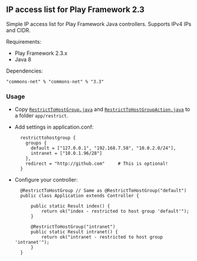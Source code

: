 ## IP access list for Play Framework 2.3

Simple IP access list for Play Framework Java controllers. Supports IPv4 IPs and CIDR.

Requirements:

- Play Framework 2.3.x
- Java 8

Dependencies:

    "commons-net" % "commons-net" % "3.3"

### Usage

- Copy [`RestrictToHostGroup.java`](https://github.com/franzgranlund/play2-restrict/blob/master/app/restrict/RestrictToHostGroup.java) and [`RestrictToHostGroupAction.java`](https://github.com/franzgranlund/play2-restrict/blob/master/app/restrict/RestrictToHostGroupAction.java) to a folder `app/restrict`.

- Add settings in application.conf:

        restricttohostgroup {
          groups {
            default = ["127.0.0.1", "192.168.7.58", "10.0.2.0/24"],
            intranet = ["10.0.1.96/28"]
          },
          redirect = "http://github.com"     # This is optional!
        }


- Configure your controller:

        @RestrictToHostGroup // Same as @RestrictToHostGroup("default")
        public class Application extends Controller {

            public static Result index() {
                return ok("index - restricted to host group 'default'");
            }

            @RestrictToHostGroup("intranet")
            public static Result intranet() {
                return ok("intranet - restricted to host group 'intranet'");
            }
        }
